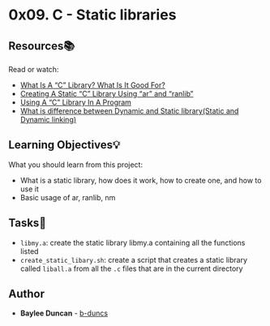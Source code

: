 # 0x09. C - Static libraries

## Resources:books:
Read or watch:
* [What Is A “C” Library? What Is It Good For?](https://intranet.hbtn.io/rltoken/2nRV77lvdGpF-tqAn7cL7g)
* [Creating A Static “C” Library Using “ar” and “ranlib”](https://intranet.hbtn.io/rltoken/2nRV77lvdGpF-tqAn7cL7g)
* [Using A “C” Library In A Program](https://intranet.hbtn.io/rltoken/2nRV77lvdGpF-tqAn7cL7g)
* [What is difference between Dynamic and Static library(Static and Dynamic linking)](https://intranet.hbtn.io/rltoken/SlUTF17eIsfo7bOMn8M3JQ)

## Learning Objectives:bulb:
What you should learn from this project:

* What is a static library, how does it work, how to create one, and how to use it
* Basic usage of ar, ranlib, nm

## Tasks:notebook:  
  
* `libmy.a`: create the static library libmy.a containing all the functions listed  
* `create_static_libary.sh`: create a script that creates a static library called `liball.a` from all the `.c` files that are in the current directory 
  
## Author
* **Baylee Duncan** - [b-duncs](https://github.com/b-duncs)
